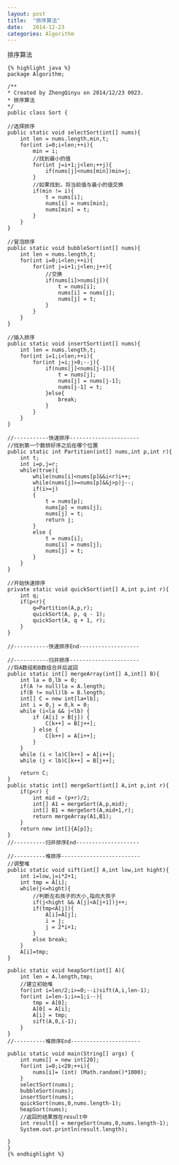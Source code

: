 ```yaml
---
layout: post
title:  "排序算法"
date:   2014-12-23
categories: Algorithm
---
```

排序算法

<!-- more -->
	{% highlight java %}
    package Algorithm;

	/**
 	* Created by ZhengQinyu on 2014/12/23 0023.
 	* 排序算法
 	*/
	public class Sort {

    //选择排序
    public static void selectSort(int[] nums){
        int len = nums.length,min,t;
        for(int i=0;i<len;++i){
            min = i;
            //找到最小的值
            for(int j=i+1;j<len;++j){
                if(nums[j]<nums[min])min=j;
            }
            //如果找到，将当前值与最小的值交换
            if(min != i){
                t = nums[i];
                nums[i] = nums[min];
                nums[min] = t;
            }
        }
    }

    //冒泡排序
    public static void bubbleSort(int[] nums){
        int len = nums.length,t;
        for(int i=0;i<len;++i){
            for(int j=i+1;j<len;j++){
                //交换
                if(nums[i]>nums[j]){
                    t = nums[i];
                    nums[i] = nums[j];
                    nums[j] = t;
                }
            }
        }
    }

    //插入排序
    public static void insertSort(int[] nums){
        int len = nums.length,t;
        for(int i=1;i<len;++i){
            for(int j=i;j>0;--j){
                if(nums[j]<nums[j-1]){
                    t = nums[j];
                    nums[j] = nums[j-1];
                    nums[j-1] = t;
                }else{
                    break;
                }
            }
        }
    }

    //-----------快速排序----------------------
    //找到第一个数排好序之后在哪个位置
    public static int Partition(int[] nums,int p,int r){
        int t;
        int i=p,j=r;
        while(true){
            while(nums[i]<nums[p]&&i<r)i++;
            while(nums[j]>=nums[p]&&j>p)j--;
            if(i>=j)
            {
                t = nums[p];
                nums[p] = nums[j];
                nums[j] = t;
                return j;
            }
            else {
                t = nums[i];
                nums[i] = nums[j];
                nums[j] = t;
            }
        }
    }

    //开始快速排序
    private static void quickSort(int[] A,int p,int r){
        int q;
        if(p<r){
            q=Partition(A,p,r);
            quickSort(A, p, q - 1);
            quickSort(A, q + 1, r);
        }
    }

    //-----------快速排序End-------------------

    //-----------归并排序----------------------
    //将A数组和B数组合并后返回
    public static int[] mergeArray(int[] A,int[] B){
        int la = 0,lb = 0;
        if(A != null)la = A.length;
        if(B != null)lb = B.length;
        int[] C = new int[la+lb];
        int i = 0,j = 0,k = 0;
        while (i<la && j<lb) {
            if (A[i] > B[j]) {
                C[k++] = B[j++];
            } else {
                C[k++] = A[i++];
            }
        }
        while (i < la)C[k++] = A[i++];
        while (j < lb)C[k++] = B[j++];

        return C;
    }
    public static int[] mergeSort(int[] A,int p,int r){
        if(p<r) {
            int mid = (p+r)/2;
            int[] A1 = mergeSort(A,p,mid);
            int[] B1 = mergeSort(A,mid+1,r);
            return mergeArray(A1,B1);
        }
        return new int[]{A[p]};
    }
    //----------归并排序End--------------------

	//----------堆排序-------------------------
    //调整堆
    public static void sift(int[] A,int low,int hight){
        int i=low,j=i*2+1;
        int tmp = A[i];
        while(j<=hight){
            //判断左右孩子的大小,指向大孩子
            if(j<hight && A[j]<A[j+1])j++;
            if(tmp<A[j]){
                A[i]=A[j];
                i = j;
                j = 2*i+1;
            }
            else break;
        }
        A[i]=tmp;
    }

    public static void heapSort(int[] A){
        int len = A.length,tmp;
        //建立初始堆
        for(int i=len/2;i>=0;--i)sift(A,i,len-1);
        for(int i=len-1;i>=1;i--){
            tmp = A[0];
            A[0] = A[i];
            A[i] = tmp;
            sift(A,0,i-1);
        }
    }
    //----------堆排序End----------------------

    public static void main(String[] args) {
        int nums[] = new int[20];
        for(int i=0;i<20;++i){
            nums[i]= (int) (Math.random()*1000);
        }
        selectSort(nums);
        bubbleSort(nums);
        insertSort(nums);
        quickSort(nums,0,nums.length-1);
        heapSort(nums);
        //返回的结果放在result中
        int result[] = mergeSort(nums,0,nums.length-1);
        System.out.println(result.length);

    }
	}
	{% endhighlight %}



